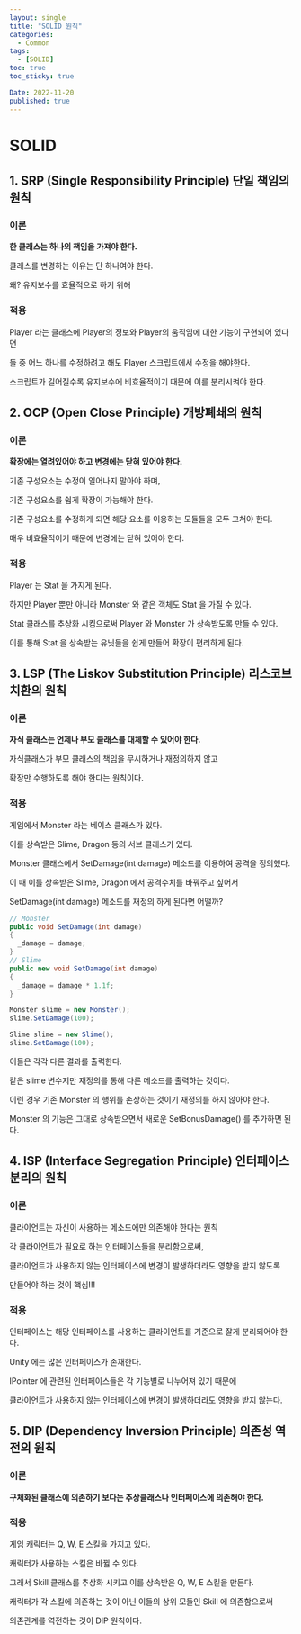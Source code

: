 ```yaml
---
layout: single
title: "SOLID 원칙"
categories:
  - Common
tags:
  - [SOLID]
toc: true
toc_sticky: true

Date: 2022-11-20
published: true
---
```


# SOLID

## 1. SRP (Single Responsibility Principle) 단일 책임의 원칙

### 이론
**한 클래스는 하나의 책임을 가져야 한다.**

클래스를 변경하는 이유는 단 하나여야 한다.

왜? 유지보수를 효율적으로 하기 위해

### 적용
Player 라는 클래스에 Player의 정보와 Player의 움직임에 대한 기능이 구현되어 있다면

둘 중 어느 하나를 수정하려고 해도 Player 스크립트에서 수정을 해야한다.

스크립트가 길어질수록 유지보수에 비효율적이기 때문에 이를 분리시켜야 한다.

## 2. OCP (Open Close Principle) 개방폐쇄의 원칙

### 이론
**확장에는 열려있어야 하고 변경에는 닫혀 있어야 한다.**

기존 구성요소는 수정이 일어나지 말아야 하며,

기존 구성요소를 쉽게 확장이 가능해야 한다.

기존 구성요소를 수정하게 되면 해당 요소를 이용하는 모듈들을 모두 고쳐야 한다.

매우 비효율적이기 때문에 변경에는 닫혀 있어야 한다.

### 적용
Player 는 Stat 을 가지게 된다.

하지만 Player 뿐만 아니라 Monster 와 같은 객체도 Stat 을 가질 수 있다.

Stat 클래스를 추상화 시킴으로써 Player 와 Monster 가 상속받도록 만들 수 있다.

이를 통해 Stat 을 상속받는 유닛들을 쉽게 만들어 확장이 편리하게 된다.

## 3. LSP (The Liskov Substitution Principle) 리스코브 치환의 원칙

### 이론
**자식 클래스는 언제나 부모 클래스를 대체할 수 있어야 한다.**

자식클래스가 부모 클래스의 책임을 무시하거나 재정의하지 않고

확장만 수행하도록 해야 한다는 원칙이다.

### 적용
게임에서 Monster 라는 베이스 클래스가 있다.

이를 상속받은 Slime, Dragon 등의 서브 클래스가 있다.

Monster 클래스에서 SetDamage(int damage) 메소드를 이용하여 공격을 정의했다.

이 때 이를 상속받은 Slime, Dragon 에서 공격수치를 바꿔주고 싶어서

SetDamage(int damage) 메소드를 재정의 하게 된다면 어떨까?

```cs
// Monster
public void SetDamage(int damage)
{
  _damage = damage;
}
// Slime
public new void SetDamage(int damage)
{
  _damage = damage * 1.1f;
}
```

```cs
Monster slime = new Monster();
slime.SetDamage(100);

Slime slime = new Slime();
slime.SetDamage(100);
```
이들은 각각 다른 결과를 출력한다.

같은 slime 변수지만 재정의를 통해 다른 메소드를 출력하는 것이다.

이런 경우 기존 Monster 의 행위를 손상하는 것이기 재정의를 하지 않아야 한다.

Monster 의 기능은 그대로 상속받으면서 새로운 SetBonusDamage() 를 추가하면 된다.

## 4. ISP (Interface Segregation Principle) 인터페이스 분리의 원칙

### 이론
클라이언트는 자신이 사용하는 메소드에만 의존해야 한다는 원칙

각 클라이언트가 필요로 하는 인터페이스들을 분리함으로써,

클라이언트가 사용하지 않는 인터페이스에 변경이 발생하더라도 영향을 받지 않도록

만들어야 하는 것이 핵심!!!

### 적용
인터페이스는 해당 인터페이스를 사용하는 클라이언트를 기준으로 잘게 분리되어야 한다.

Unity 에는 많은 인터페이스가 존재한다.

IPointer 에 관련된 인터페이스들은 각 기능별로 나누어져 있기 때문에

클라이언트가 사용하지 않는 인터페이스에 변경이 발생하더라도 영향을 받지 않는다.

## 5. DIP (Dependency Inversion Principle) 의존성 역전의 원칙

### 이론
**구체화된 클래스에 의존하기 보다는 추상클래스나 인터페이스에 의존해야 한다.**



### 적용
게임 캐릭터는 Q, W, E 스킬을 가지고 있다.

캐릭터가 사용하는 스킬은 바뀔 수 있다.

그래서 Skill 클래스를 추상화 시키고 이를 상속받은 Q, W, E 스킬을 만든다.

캐릭터가 각 스킬에 의존하는 것이 아닌 이들의 상위 모듈인 Skill 에 의존함으로써

의존관계를 역전하는 것이 DIP 원칙이다.
